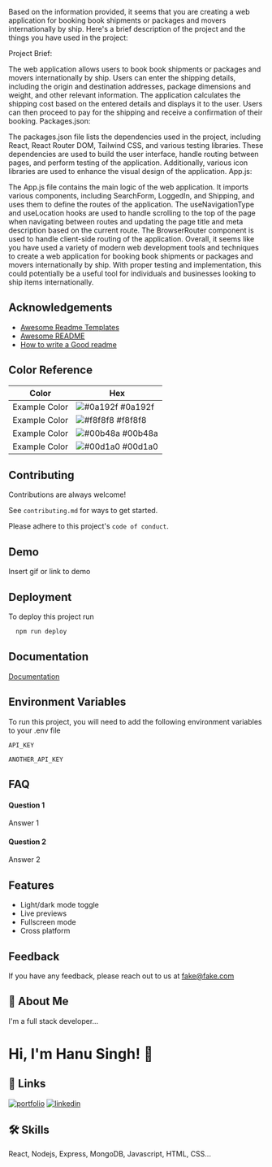 Based on the information provided, it seems that you are creating a web application for booking book shipments or packages and movers internationally by ship. Here's a brief description of the project and the things you have used in the project:

Project Brief:

The web application allows users to book book shipments or packages and movers internationally by ship.
Users can enter the shipping details, including the origin and destination addresses, package dimensions and weight, and other relevant information.
The application calculates the shipping cost based on the entered details and displays it to the user.
Users can then proceed to pay for the shipping and receive a confirmation of their booking.
Packages.json:

The packages.json file lists the dependencies used in the project, including React, React Router DOM, Tailwind CSS, and various testing libraries.
These dependencies are used to build the user interface, handle routing between pages, and perform testing of the application.
Additionally, various icon libraries are used to enhance the visual design of the application.
App.js:

The App.js file contains the main logic of the web application.
It imports various components, including SearchForm, LoggedIn, and Shipping, and uses them to define the routes of the application.
The useNavigationType and useLocation hooks are used to handle scrolling to the top of the page when navigating between routes and updating the page title and meta description based on the current route.
The BrowserRouter component is used to handle client-side routing of the application.
Overall, it seems like you have used a variety of modern web development tools and techniques to create a web application for booking book shipments or packages and movers internationally by ship. With proper testing and implementation, this could potentially be a useful tool for individuals and businesses looking to ship items internationally.

## Acknowledgements

- [Awesome Readme Templates](https://awesomeopensource.com/project/elangosundar/awesome-README-templates)
- [Awesome README](https://github.com/matiassingers/awesome-readme)
- [How to write a Good readme](https://bulldogjob.com/news/449-how-to-write-a-good-readme-for-your-github-project)

## Color Reference

| Color         | Hex                                                              |
| ------------- | ---------------------------------------------------------------- |
| Example Color | ![#0a192f](https://via.placeholder.com/10/0a192f?text=+) #0a192f |
| Example Color | ![#f8f8f8](https://via.placeholder.com/10/f8f8f8?text=+) #f8f8f8 |
| Example Color | ![#00b48a](https://via.placeholder.com/10/00b48a?text=+) #00b48a |
| Example Color | ![#00d1a0](https://via.placeholder.com/10/00b48a?text=+) #00d1a0 |

## Contributing

Contributions are always welcome!

See `contributing.md` for ways to get started.

Please adhere to this project's `code of conduct`.

## Demo

Insert gif or link to demo

## Deployment

To deploy this project run

```bash
  npm run deploy
```

## Documentation

[Documentation](https://linktodocumentation)

## Environment Variables

To run this project, you will need to add the following environment variables to your .env file

`API_KEY`

`ANOTHER_API_KEY`

## FAQ

#### Question 1

Answer 1

#### Question 2

Answer 2

## Features

- Light/dark mode toggle
- Live previews
- Fullscreen mode
- Cross platform

## Feedback

If you have any feedback, please reach out to us at fake@fake.com

## 🚀 About Me

I'm a full stack developer...

# Hi, I'm Hanu Singh! 👋

## 🔗 Links

[![portfolio](https://hanuportfolio.netlify.app/)](https://hanuportfolio.netlify.app/)
[![linkedin](https://img.shields.io/badge/linkedin-0A66C2?style=for-the-badge&logo=linkedin&logoColor=white)](https://www.linkedin.com/in/hanu-singh-50710a1a3/)

## 🛠 Skills

React, Nodejs, Express, MongoDB, Javascript, HTML, CSS...
